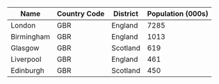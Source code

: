 | Name | Country Code | District | Population (000s) |
| --- | --- | --- | --- |
| London | GBR | England | 7285 |
| Birmingham | GBR | England | 1013 |
| Glasgow | GBR | Scotland | 619 |
| Liverpool | GBR | England | 461 |
| Edinburgh | GBR | Scotland | 450 |
